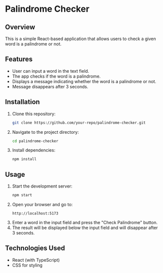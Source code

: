 # Palindrome Checker

## Overview

This is a simple React-based application that allows users to check a given word is a palindrome or not.

## Features

- User can input a word in the text field.
- The app checks if the word is a palindrome.
- Displays a message indicating whether the word is a palindrome or not.
- Message disappears after 3 seconds.

## Installation

1. Clone this repository:
   ```sh
   git clone https://github.com/your-repo/palindrome-checker.git
   ```
2. Navigate to the project directory:
   ```sh
   cd palindrome-checker
   ```
3. Install dependencies:
   ```sh
   npm install
   ```

## Usage

1. Start the development server:
   ```sh
   npm start
   ```
2. Open your browser and go to:
   ```
   http://localhost:5173
   ```
3. Enter a word in the input field and press the "Check Palindrome" button.
4. The result will be displayed below the input field and will disappear after 3 seconds.

## Technologies Used

- React (with TypeScript)
- CSS for styling
